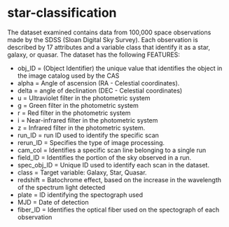 # star-classification

The dataset examined contains data from 100,000 space observations made by the SDSS (Sloan Digital Sky Survey). Each observation is described by 17 attributes and a variable class that identify it as a star, galaxy, or quasar. The dataset has the following FEATURES:

- obj_ID = (Object Identifier) the unique value that identifies the object in the image catalog used by the CAS
- alpha = Angle of ascension (RA - Celestial coordinates).
- delta = angle of declination (DEC - Celestial coordinates)
- u = Ultraviolet filter in the photometric system
- g = Green filter in the photometric system
- r = Red filter in the photometric system
- i = Near-infrared filter in the photometric system
- z = Infrared filter in the photometric system.
- run_ID = run ID used to identify the specific scan
- rerun_ID = Specifies the type of image processing.
- cam_col = Identifies a specific scan line belonging to a single run
- field_ID = Identifies the portion of the sky observed in a run.
- spec_obj_ID = Unique ID used to identify each scan in the dataset.
- class = Target variable: Galaxy, Star, Quasar.
- redshift = Batochrome effect, based on the increase in the wavelength of the spectrum light detected
- plate = ID identifying the spectograph used
- MJD = Date of detection
- fiber_ID = Identifies the optical fiber used on the spectograph of each observation
